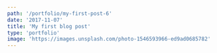 ```yaml
---
path: '/portfolio/my-first-post-6'
date: '2017-11-07'
title: 'My first blog post'
type: 'portfolio'
image: 'https://images.unsplash.com/photo-1546593966-ed9ad0685782'
---
```

